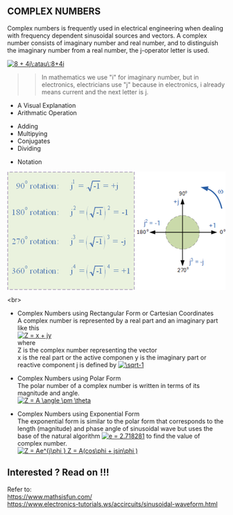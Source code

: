 ## COMPLEX NUMBERS

Complex numbers is frequently used in electrical engineering when dealing with frequency dependent sinusoidal sources and vectors. 
A complex number consists of imaginary number and real number, and to distinguish the imaginary number from a real number, the j-operator letter is used.

<a href="https://www.codecogs.com/eqnedit.php?latex=8&space;&plus;&space;4j\:atau\:8&plus;4i" target="_blank"><img src="https://latex.codecogs.com/gif.latex?8&space;&plus;&space;4j\:atau\:8&plus;4i" title="8 + 4j\:atau\:8+4i" /></a>

>>In mathematics we use "i" for imaginary number, but in electronics, electricians use "j" because in electronics, i already means current and the next letter is j.   
* A Visual Explanation  
* Arithmatic Operation  
- Adding  
- Multipying  
- Conjugates  
- Dividing  

* Notation


<img src="https://github.com/whentea/images/blob/master/vector_rotation.gif" align="center" width="600">  


<br\>
* Complex Numbers using Rectangular Form  or Cartesian Coordinates  
A complex number is represented by a real part and an imaginary part like this  
<a href="https://www.codecogs.com/eqnedit.php?latex=Z&space;=&space;x&space;&plus;&space;jy" target="_blank"><img src="https://latex.codecogs.com/gif.latex?Z&space;=&space;x&space;&plus;&space;jy" title="Z = x + jy" /></a>  
where  
Z is the complex number representing the vector  
x is the real part or the active componen
y is the imaginary part or reactive component
j is defined by <a href="https://www.codecogs.com/eqnedit.php?latex=\sqrt-1" target="_blank"><img src="https://latex.codecogs.com/gif.latex?\sqrt-1" title="\sqrt-1" /></a>

* Complex Numbers using Polar Form  
The polar number of a complex number is written in terms of its magnitude and angle.  
<a href="https://www.codecogs.com/eqnedit.php?latex=Z&space;=&space;A&space;\angle&space;\pm&space;\theta" target="_blank"><img src="https://latex.codecogs.com/gif.latex?Z&space;=&space;A&space;\angle&space;\pm&space;\theta" title="Z = A \angle \pm \theta" /></a>  


* Complex Numbers using Exponential Form  
The exponential form is similar to the polar form that corresponds to the length (magnitude) and phase angle of sinusoidal wave but uses the base of the natural algorithm <a href="https://www.codecogs.com/eqnedit.php?latex=e&space;=&space;2.718281" target="_blank"><img src="https://latex.codecogs.com/gif.latex?e&space;=&space;2.718281" title="e = 2.718281" /></a> to find the value of complex number.  
<a href="https://www.codecogs.com/eqnedit.php?latex=Z&space;=&space;Ae^{j\phi&space;}&space;Z&space;=&space;A(cos\phi&space;&plus;&space;jsin\phi&space;)" target="_blank"><img src="https://latex.codecogs.com/gif.latex?Z&space;=&space;Ae^{j\phi&space;}&space;Z&space;=&space;A(cos\phi&space;&plus;&space;jsin\phi&space;)" title="Z = Ae^{j\phi } Z = A(cos\phi + jsin\phi )" /></a>
  
  
## Interested ? Read on !!! 

Refer to:  
https://www.mathsisfun.com/  
https://www.electronics-tutorials.ws/accircuits/sinusoidal-waveform.html
